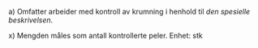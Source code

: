 a) Omfatter arbeider med kontroll av krumning i henhold til *den spesielle beskrivelsen*.

x) Mengden måles som antall kontrollerte peler. Enhet: stk

